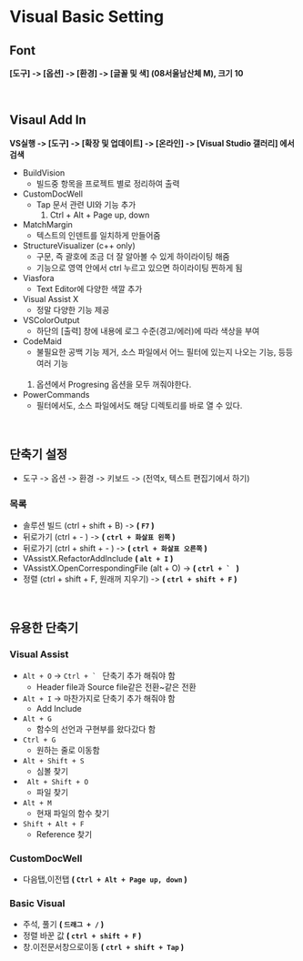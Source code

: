 
# Visual Basic Setting


## Font

__[도구] -> [옵션] -> [환경] -> [글꼴 및 색] (08서울남산체 M), 크기 10__

<br/>

## Visaul Add In

__VS실행 -> [도구] -> [확장 및 업데이트] -> [온라인] -> [Visual Studio 갤러리] 에서 검색__

* BuildVision
  * 빌드중 항목을 프로젝트 별로 정리하여 출력
* CustomDocWell
  * Tap 문서 관련 UI와 기능 추가
     1) Ctrl + Alt + Page up, down
* MatchMargin
  * 텍스트의 인덴트를 일치하게 만들어줌
* StructureVisualizer (c++ only)
  * 구문, 즉 괄호에 조금 더 잘 알아볼 수 있게 하이라이팅 해줌
  * 기능으로 영역 안에서 ctrl 누르고 있으면 하이라이팅 찐하게 됨
* Viasfora
  * Text Editor에 다양한 색깔 추가
* Visual Assist X
  * 정말 다양한 기능 제공
* VSColorOutput
  * 하단의 [출력] 창에 내용에 로그 수준(경고/에러)에 따라 색상을 부여
* CodeMaid
  * 불필요한 공백 기능 제거, 소스 파일에서 어느 필터에 있는지 나오는 기능, 등등 여러 기능<br/> &nbsp;&nbsp;
   1) 옵션에서 Progresing 옵션을 모두 꺼줘야한다.
* PowerCommands
  * 필터에서도, 소스 파일에서도 해당 디렉토리를 바로 열 수 있다.


<br/>

## 단축기 설정

* 도구 -> 옵션 -> 환경 -> 키보드 -> (전역x, 텍스트 편집기에서 하기)

### 목록
 * 솔루션 빌드 (ctrl + shift + B) -> __( ```F7``` )__
 * 뒤로가기 (ctrl + - ) -> __( ```ctrl + 화살표 왼쪽``` )__
 * 뒤로가기 (ctrl + shift + - ) -> __( ```ctrl + 화살표 오른쪽``` )__
 * VAssistX.RefactorAddInclude __( ```alt + I``` )__
 * VAssistX.OpenCorrespondingFile (alt + O) ->  __( ```ctrl + ` ``` )__
 * 정렬 (ctrl + shift + F, 원래꺼 지우기) ->  __( ```ctrl + shift + F``` )__


<br/>

## 유용한 단축기

### Visual Assist

* ``Alt + O``  ->  ```Ctrl + ` ``` 단축기 추가 해줘야 함
   * Header file과 Source file같은 전환~같은 전환
* ```Alt + I```  -> 마찬가지로 단축기 추가 해줘야 함
   * Add Include
* ``Alt + G``
   * 함수의 선언과 구현부를 왔다갔다 함
* ``Ctrl + G``
   * 원하는 줄로 이동함
* ``Alt + Shift + S``
   * 심볼 찾기
* `` Alt + Shift + O``
   * 파일 찾기
* ``Alt + M``
   * 현재 파일의 함수 찾기
* ``Shift + Alt + F``
   * Reference 찾기


### CustomDocWell

 * 다음탭,이전탭 __( ```Ctrl + Alt + Page up, down``` )__


### Basic Visual

* 주석, 풀기  __( ```드래그 + /``` )__
* 정렬 바꾼 값 __( ```ctrl + shift + F``` )__
* 창.이전문서창으로이동 __( ```ctrl + shift + Tap``` )__
